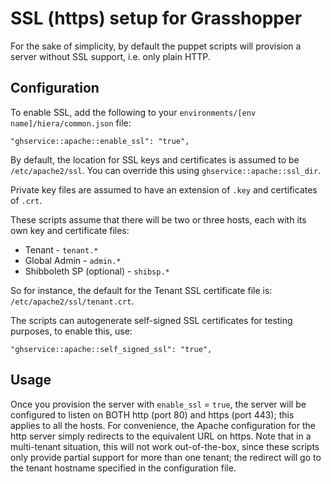 # SSL (https) setup for Grasshopper

For the sake of simplicity, by default the puppet scripts will provision a
server without SSL support, i.e. only plain HTTP.

## Configuration

To enable SSL, add the following to your `environments/[env name]/hiera/common.json`
file:

`"ghservice::apache::enable_ssl": "true",`

By default, the location for SSL keys and certificates is assumed to be
`/etc/apache2/ssl`. You can override this using `ghservice::apache::ssl_dir`.

Private key files are assumed to have an extension of `.key` and certificates
of `.crt`.

These scripts assume that there will be two or three hosts, each with its own
key and certificate files:

* Tenant - `tenant.*`
* Global Admin - `admin.*`
* Shibboleth SP (optional) - `shibsp.*`

So for instance, the default for the Tenant SSL certificate file is:
`/etc/apache2/ssl/tenant.crt`.

The scripts can autogenerate self-signed SSL certificates for testing purposes,
to enable this, use:

`"ghservice::apache::self_signed_ssl": "true",`

## Usage

Once you provision the server with `enable_ssl` = `true`, the server will
be configured to listen on BOTH http (port 80) and https (port 443); this applies
to all the hosts. For convenience, the Apache configuration for the http server
simply redirects to the equivalent URL on https. Note that in a multi-tenant
situation, this will not work out-of-the-box, since these scripts only provide
partial support for more than one tenant; the redirect will go to the tenant
hostname specified in the configuration file.

